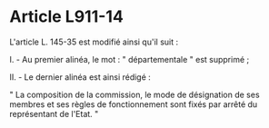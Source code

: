# Article L911-14

L'article L. 145-35 est modifié ainsi qu'il suit :

I. - Au premier alinéa, le mot : " départementale " est supprimé ;

II. - Le dernier alinéa est ainsi rédigé :

" La composition de la commission, le mode de désignation de ses membres et ses règles de fonctionnement sont fixés par arrêté du représentant de l'Etat. "
